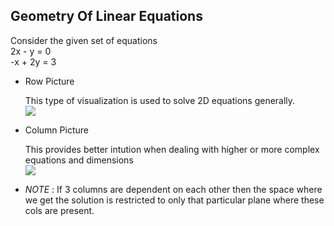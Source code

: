 ## Geometry Of Linear Equations  
  
  
  Consider the given set of equations  
  2x - y  = 0  
  -x + 2y = 3
* Row Picture  
  
  
    This type of visualization is used to solve 2D equations generally.  
    ![](https://github.com/SRA-VJTI/linear-algebra-study-group/blob/002_Lec1-4_MIT-OCW/docs/002-Lec(1-4)-MIT_OCW/picture-lec/row-pic.PNG)  

* Column Picture  
  
    This provides better intution when dealing with higher or more complex equations and dimensions   
    ![](https://github.com/SRA-VJTI/linear-algebra-study-group/blob/002_Lec1-4_MIT-OCW/docs/002-Lec(1-4)-MIT_OCW/picture-lec/col-pic.PNG)  
    
    
- *NOTE* : If 3 columns are dependent on each other then the space where we get the solution is restricted to only that particular plane where these cols are present.  

